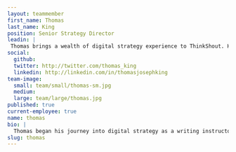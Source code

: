 ```yaml
---
layout: teammember
first_name: Thomas
last_name: King
position: Senior Strategy Director
leadin: |
 Thomas brings a wealth of digital strategy experience to ThinkShout. He’s been a champion of open source technology in the Portland community for years and has worked with local and national organizations to help maximize their digital potential.
social:
  github:
  twitter: http://twitter.com/thomas_king
  linkedin: http://linkedin.com/in/thomasjosephking
team-image:
  small: team/small/thomas-sm.jpg
  medium:
  large: team/large/thomas.jpg
published: true
current-employee: true
name: thomas
bio: |
  Thomas began his journey into digital strategy as a writing instructor. In moving to Portland, he found himself drawn toward the tech community. He believes that both writing and technology share roots in communication and curiosity, which helped smooth his transition into the tech world. Since that shift, Thomas has worked with organizations such as Travel Portland, Arizona State University, and the Portland Timbers on a wide array of digital projects. When he’s not helping our clients achieve their strategic goals on the web, he’s dabbling in the restoration of old axe heads and cookware. We’ve also heard that he makes an absolutely foul liquor from walnuts, but no one in the office can confirm this since we’re all too scared to try it.
slug: thomas
---
```

